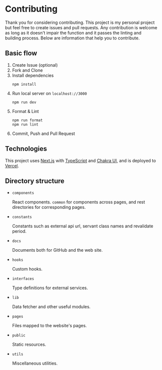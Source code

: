 # Contributing

Thank you for considering contributing. This project is my personal project but feel free to create issues and pull requests. Any contribution is welcome as long as it doesn't impair the function and it passes the linting and building process. Below are information that help you to contribute.

## Basic flow

1. Create Issue (optional)
2. Fork and Clone
3. Install dependencies
   ```
   npm install
   ```
4. Run local server on `localhost://3000`
   ```
   npm run dev
   ```
5. Format & Lint
   ```
   npm run format
   npm run lint
   ```
6.  Commit, Push and Pull Request

## Technologies

This project uses [Next.js](https://nextjs.org) with [TypeScript](https://www.typescriptlang.org) and [Chakra UI](https://chakra-ui.com/), and is deployed to [Vercel](https://vercel.com).

## Directory structure

- `components`
  
  React components. `common` for components across pages, and rest directories for corresponding pages.

- `constants`

  Constants such as external api url, servant class names and revalidate period.

- `docs`

  Documents both for GitHub and the web site.

- `hooks`

  Custom hooks.

- `interfaces`

  Type definitions for external services.

- `lib`

  Data fetcher and other useful modules.

- `pages`

  Files mapped to the website's pages.

- `public`

  Static resources.

- `utils`

  Miscellaneous utilities.
